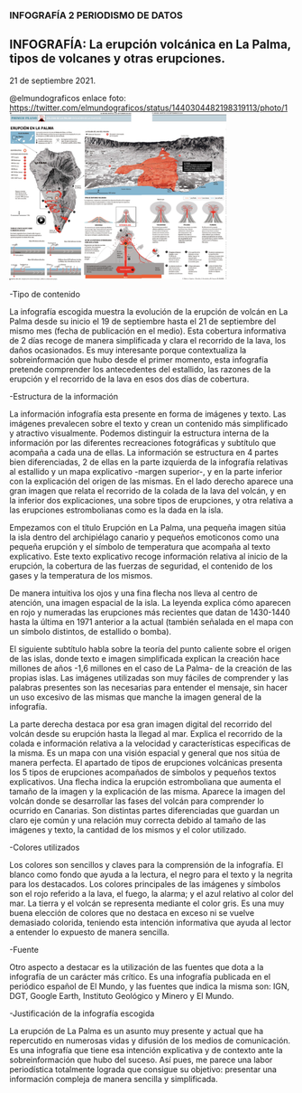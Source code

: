### INFOGRAFÍA 2 PERIODISMO DE DATOS

## INFOGRAFÍA: La erupción volcánica en La Palma, tipos de volcanes y otras erupciones. 
21 de septiembre 2021. 

@elmundograficos
enlace foto: https://twitter.com/elmundograficos/status/1440304482198319113/photo/1
<img width="385" alt="Captura2" src="cap2.png">

-Tipo de contenido

La infografía escogida muestra la evolución de la erupción de volcán en La Palma desde su inicio el 19 de septiembre hasta el 21 de septiembre del mismo mes (fecha de publicación en el medio).
Esta cobertura informativa de 2 días recoge de manera simplificada y clara el recorrido de la lava, los daños ocasionados. 
Es muy interesante porque contextualiza la sobreinformación que hubo desde el primer momento, esta infografía pretende comprender los antecedentes del estallido, las razones de la erupción y el recorrido de la lava en esos dos días de cobertura.

-Estructura de la información

La información infografía esta presente en forma de imágenes y texto. Las imágenes prevalecen sobre el texto y crean un contenido más simplificado y atractivo visualmente.
Podemos distinguir la estructura interna de la información por las diferentes recreaciones fotográficas y subtítulo que acompaña a cada una de ellas.
La información se estructura en 4 partes bien diferenciadas, 2 de ellas en la parte izquierda de la infografía relativas al estallido y un mapa explicativo -margen superior-, y en la parte inferior con la explicación del origen de las mismas.
En el lado derecho aparece una gran imagen que relata el recorrido de la colada de la lava del volcán, y en la inferior dos explicaciones, una sobre tipos de erupciones, y otra relativa a las erupciones estrombolianas como es la dada en la isla. 

Empezamos con el título Erupción en La Palma, una pequeña imagen sitúa la isla dentro del archipiélago canario y pequeños emoticonos como una pequeña erupción y el símbolo de temperatura que acompaña al texto explicativo. Este texto explicativo recoge información relativa al inicio de la erupción, la cobertura de las fuerzas de seguridad, el contenido de los gases y la temperatura de los mismos.

De manera intuitiva los ojos y una fina flecha nos lleva al centro de atención, una imagen espacial de la isla. La leyenda explica cómo aparecen en rojo y numeradas las erupciones más recientes que datan de 1430-1440 hasta la última en 1971 anterior a la actual (también señalada en el mapa con un símbolo distintos, de estallido o bomba).

El siguiente subtítulo habla sobre la teoría del punto caliente sobre el origen de las islas, donde texto e imagen simplificada explican la creación hace millones de años -1,6 millones en el caso de La Palma- de la creación de las propias islas. Las imágenes utilizadas son muy fáciles de comprender y las palabras presentes son las necesarias para entender el mensaje, sin hacer un uso excesivo de las mismas que manche la imagen general de la infografía. 

La parte derecha destaca por esa gran imagen digital del recorrido del volcán desde su erupción hasta la llegad al mar. Explica el recorrido de la colada e información relativa a la velocidad y características específicas de la misma. Es un mapa con una visión espacial y general que nos sitúa de manera perfecta.
El apartado de tipos de erupciones volcánicas presenta los 5 tipos de erupciones acompañados de símbolos y pequeños textos explicativos. Una flecha indica la erupción estromboliana que aumenta el tamaño de la imagen y la explicación de las misma. Aparece la imagen del volcán donde se desarrollar las fases del volcán para comprender lo ocurrido en Canarias.
Son distintas partes diferenciadas que guardan un claro eje común y una relación muy correcta debido al tamaño de las imágenes y texto, la cantidad de los mismos y el color utilizado.


-Colores utilizados

Los colores son sencillos y claves para la comprensión de la infografía. El blanco como fondo que ayuda a la lectura, el negro para el texto y la negrita para los destacados.
Los colores principales de las imágenes y símbolos son el rojo referido a la lava, el fuego, la alarma; y el azul relativo al color del mar. La tierra y el volcán se representa mediante el color gris. Es una muy buena elección de colores que no destaca en exceso ni se vuelve demasiado colorida, teniendo esta intención informativa que ayuda al lector a entender lo expuesto de manera sencilla. 


-Fuente

Otro aspecto a destacar es la utilización de las fuentes que dota a la infografía de un carácter más crítico. Es una infografía publicada en el periódico español de El Mundo, y las fuentes que indica la misma son: IGN, DGT, Google Earth, Instituto Geológico y Minero y El Mundo.


-Justificación de la infografía escogida

La erupción de La Palma es un asunto muy presente y actual que ha repercutido en numerosas vidas y difusión de los medios de comunicación. Es una infografía que tiene esa intención explicativa y de contexto ante la sobreinformación que hubo del suceso.
Así pues, me parece una labor periodística totalmente lograda que consigue su objetivo: presentar una información compleja de manera sencilla y simplificada.

